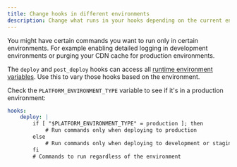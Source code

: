 ```yaml
---
title: Change hooks in different environments
description: Change what runs in your hooks depending on the current environment type.
---
```


You might have certain commands you want to run only in certain environments.
For example enabling detailed logging in development environments
or purging your CDN cache for production environments.

The `deploy` and `post_deploy` hooks can access all [runtime environment variables](./_index.md).
Use this to vary those hooks based on the environment.

Check the `PLATFORM_ENVIRONMENT_TYPE` variable to see if it's in a production environment:

```yaml {location=".platform.app.yaml"}
hooks:
    deploy: |
        if [ "$PLATFORM_ENVIRONMENT_TYPE" = production ]; then
            # Run commands only when deploying to production
        else
            # Run commands only when deploying to development or staging environments
        fi
        # Commands to run regardless of the environment
```
